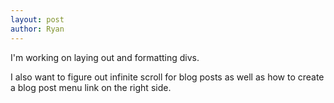 ```yaml
---
layout: post
author: Ryan
---
```

I'm working on laying out and formatting divs.

I also want to figure out infinite scroll for blog posts as well as how to create a blog post menu link on the right side.